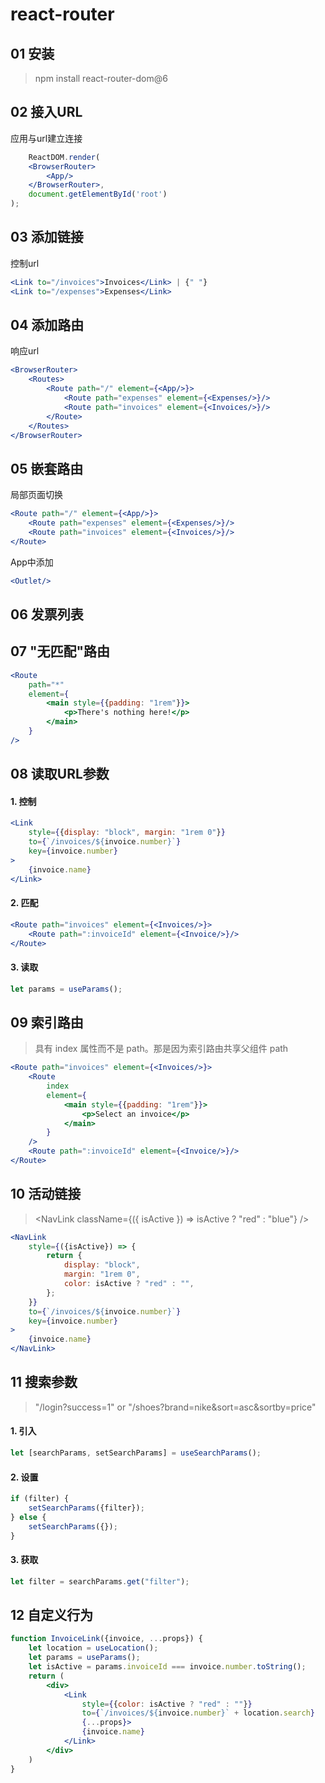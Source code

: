 # react-router

## 01 安装

> npm install react-router-dom@6

## 02 接入URL

应用与url建立连接

```jsx
    ReactDOM.render(
    <BrowserRouter>
        <App/>
    </BrowserRouter>,
    document.getElementById('root')
);
```

## 03 添加链接

控制url

```jsx
<Link to="/invoices">Invoices</Link> | {" "}
<Link to="/expenses">Expenses</Link>
```

## 04 添加路由

响应url

```jsx
<BrowserRouter>
    <Routes>
        <Route path="/" element={<App/>}>
            <Route path="expenses" element={<Expenses/>}/>
            <Route path="invoices" element={<Invoices/>}/>
        </Route>
    </Routes>
</BrowserRouter>
```

## 05 嵌套路由

局部页面切换

```jsx
<Route path="/" element={<App/>}>
    <Route path="expenses" element={<Expenses/>}/>
    <Route path="invoices" element={<Invoices/>}/>
</Route>
```

App中添加

```jsx
<Outlet/>
```

## 06 发票列表

## 07 "无匹配"路由

```jsx
<Route
    path="*"
    element={
        <main style={{padding: "1rem"}}>
            <p>There's nothing here!</p>
        </main>
    }
/>
```

## 08 读取URL参数

#### 1. 控制

```jsx
<Link
    style={{display: "block", margin: "1rem 0"}}
    to={`/invoices/${invoice.number}`}
    key={invoice.number}
>
    {invoice.name}
</Link>
```

#### 2. 匹配

```jsx
<Route path="invoices" element={<Invoices/>}>
    <Route path=":invoiceId" element={<Invoice/>}/>
</Route>
```

#### 3. 读取

```jsx
let params = useParams();
```

## 09 索引路由

> 具有 index 属性而不是 path。那是因为索引路由共享父组件 path

```jsx
<Route path="invoices" element={<Invoices/>}>
    <Route
        index
        element={
            <main style={{padding: "1rem"}}>
                <p>Select an invoice</p>
            </main>
        }
    />
    <Route path=":invoiceId" element={<Invoice/>}/>
</Route>
```

## 10 活动链接

> <NavLink className={({ isActive }) => isActive ? "red" : "blue"} />

```jsx
<NavLink
    style={({isActive}) => {
        return {
            display: "block",
            margin: "1rem 0",
            color: isActive ? "red" : "",
        };
    }}
    to={`/invoices/${invoice.number}`}
    key={invoice.number}
>
    {invoice.name}
</NavLink>
```

## 11 搜索参数

> "/login?success=1" or "/shoes?brand=nike&sort=asc&sortby=price"

#### 1. 引入

```jsx
let [searchParams, setSearchParams] = useSearchParams();
```

#### 2. 设置

```jsx
if (filter) {
    setSearchParams({filter});
} else {
    setSearchParams({});
}
```

#### 3. 获取

```jsx
let filter = searchParams.get("filter");
```

## 12 自定义行为

```jsx
function InvoiceLink({invoice, ...props}) {
    let location = useLocation();
    let params = useParams();
    let isActive = params.invoiceId === invoice.number.toString();
    return (
        <div>
            <Link
                style={{color: isActive ? "red" : ""}}
                to={`/invoices/${invoice.number}` + location.search}
                {...props}>
                {invoice.name}
            </Link>
        </div>
    )
}
```
